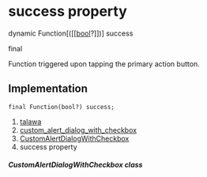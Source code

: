 
<div>

# success property

</div>


dynamic
Function[([[[bool](https://api.flutter.dev/flutter/dart-core/bool-class.md)?]])] success


final




Function triggered upon tapping the primary action button.



## Implementation

``` language-dart
final Function(bool?) success;
```







1.  [talawa](../../index.md)
2.  [custom_alert_dialog_with_checkbox](../../widgets_custom_alert_dialog_with_checkbox/)
3.  [CustomAlertDialogWithCheckbox](../../widgets_custom_alert_dialog_with_checkbox/CustomAlertDialogWithCheckbox-class.md)
4.  success property

##### CustomAlertDialogWithCheckbox class







